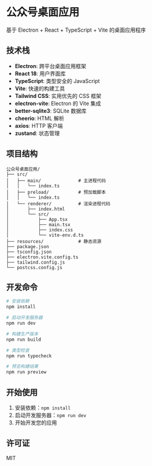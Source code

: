 # 公众号桌面应用

基于 Electron + React + TypeScript + Vite 的桌面应用程序

## 技术栈

- **Electron**: 跨平台桌面应用框架
- **React 18**: 用户界面库
- **TypeScript**: 类型安全的 JavaScript
- **Vite**: 快速的构建工具
- **Tailwind CSS**: 实用优先的 CSS 框架
- **electron-vite**: Electron 的 Vite 集成
- **better-sqlite3**: SQLite 数据库
- **cheerio**: HTML 解析
- **axios**: HTTP 客户端
- **zustand**: 状态管理

## 项目结构

```
公众号桌面应用/
├── src/
│   ├── main/              # 主进程代码
│   │   └── index.ts
│   ├── preload/           # 预加载脚本
│   │   └── index.ts
│   └── renderer/          # 渲染进程代码
│       ├── index.html
│       └── src/
│           ├── App.tsx
│           ├── main.tsx
│           ├── index.css
│           └── vite-env.d.ts
├── resources/             # 静态资源
├── package.json
├── tsconfig.json
├── electron.vite.config.ts
├── tailwind.config.js
└── postcss.config.js
```

## 开发命令

```bash
# 安装依赖
npm install

# 启动开发服务器
npm run dev

# 构建生产版本
npm run build

# 类型检查
npm run typecheck

# 预览构建结果
npm run preview
```

## 开始使用

1. 安装依赖：`npm install`
2. 启动开发服务器：`npm run dev`
3. 开始开发您的应用

## 许可证

MIT
